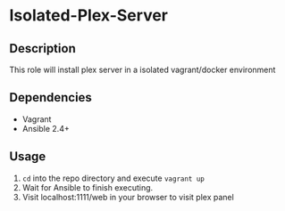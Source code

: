 # Isolated-Plex-Server

## Description

This role will install plex server in a isolated vagrant/docker environment

## Dependencies 

- Vagrant 
- Ansible 2.4+

## Usage

1. `cd` into the repo directory and execute `vagrant up`
2. Wait for Ansible to finish executing.
3. Visit localhost:1111/web in your browser to visit plex panel


